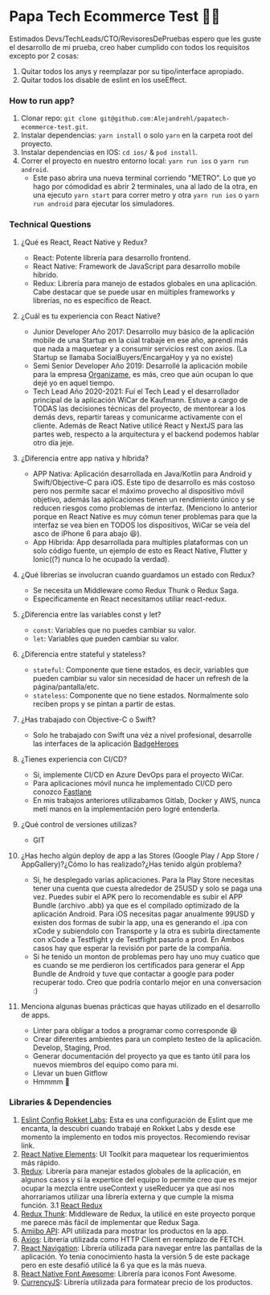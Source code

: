 # Papa Tech Ecommerce Test :pizza::fire:

Estimados Devs/TechLeads/CTO/RevisoresDePruebas espero que les guste el desarrollo de mi prueba, creo haber cumplido con todos los requisitos excepto por 2 cosas:

1. Quitar todos los anys y reemplazar por su tipo/interface apropiado.
2. Quitar todos los disable de eslint en los useEffect.

### How to run app?

1. Clonar repo: `git clone git@github.com:Alejandrehl/papatech-ecommerce-test.git`.
2. Instalar dependencias: `yarn install` o solo `yarn` en la carpeta root del proyecto.
3. Instalar dependencias en IOS: `cd ios/` & `pod install`.
4. Correr el proyecto en nuestro entorno local: `yarn run ios` o `yarn run android`.
   - Este paso abrira una nueva terminal corriendo "METRO". Lo que yo hago por cómodidad es abrir 2 terminales, una al lado de la otra, en una ejecuto `yarn start` para correr metro y otra `yarn run ios` o `yarn run android` para ejecutar los simuladores.

### Technical Questions

1. ¿Qué es React, React Native y Redux?
   - React: Potente librería para desarrollo frontend.
   - React Native: Framework de JavaScript para desarrollo mobile híbrido.
   - Redux: Librería para manejo de estados globales en una aplicación. Cabe destacar que se puede usar en múltiples frameworks y librerías, no es especifico de React.
2. ¿Cuál es tu experiencia con React Native?
   - Junior Developer Año 2017: Desarrollo muy básico de la aplicación mobile de una Startup en la cúal trabaje en ese año, aprendí más que nada a maquetear y a consumir servicios rest con axios. (La Startup se llamaba SocialBuyers/EncargaHoy y ya no existe)
   - Semi Senior Developer Año 2019: Desarrollé la aplicación mobile para la empresa [Organizame](https://www.organizame.cl/), es más, creo que aún ocupan lo que dejé yo en aquel tiempo.
   - Tech Lead Año 2020-2021: Fuí el Tech Lead y el desarrollador principal de la aplicación WiCar de Kaufmann. Estuve a cargo de TODAS las decisiones técnicas del proyecto, de mentorear a los demás devs, repartir tareas y comunicarme activamente con el cliente. Además de React Native utilicé React y NextJS para las partes web, respecto a la arquitectura y el backend podemos hablar otro día jeje.
3. ¿Diferencia entre app nativa y híbrida?
   - APP Nativa: Aplicación desarrollada en Java/Kotlin para Android y Swift/Objective-C para iOS. Este tipo de desarrollo es más costoso pero nos permite sacar el máximo provecho al dispositivo móvil objetivo, además las aplicaciones tienen un rendimiento único y se reducen riesgos como problemas de interfaz. (Menciono lo anterior porque en React Native es muy cómun tener problemas para que la interfaz se vea bien en TODOS los dispositivos, WiCar se veía del asco de iPhone 6 para abajo :laughing:).
   - App Híbrida: App desarrollada para multiples plataformas con un solo código fuente, un ejemplo de esto es React Native, Flutter y Ionic((?) nunca lo he ocupado la verdad).
4. ¿Qué librerías se involucran cuando guardamos un estado con Redux?
   - Se necesita un Middleware como Redux Thunk o Redux Saga.
   - Especificamente en React necesitamos utiliar react-redux.
5. ¿Diferencia entre las variables const y let?
   - `const`: Variables que no puedes cambiar su valor.
   - `let`: Variables que pueden cambiar su valor.
6. ¿Diferencia entre stateful y stateless?
   - `stateful`: Componente que tiene estados, es decir, variables que pueden cambiar su valor sin necesidad de hacer un refresh de la página/pantalla/etc.
   - `stateless`: Componente que no tiene estados. Normalmente solo reciben props y se pintan a partir de estas.
7. ¿Has trabajado con Objective-C o Swift?
   - Solo he trabajado con Swift una véz a nivel profesional, desarrolle las interfaces de la aplicación [BadgeHeroes](https://www.badgeheroes.com/?lang=en)
8. ¿Tienes experiencia con CI/CD?
   - Si, implemente CI/CD en Azure DevOps para el proyecto WiCar.
   - Para aplicaciones móvil nunca he implementado CI/CD pero conozco [Fastlane](https://fastlane.tools/)
   - En mis trabajos anteriores utilizabamos Gitlab, Docker y AWS, nunca metí manos en la implementación pero logré entenderla.
9. ¿Qué control de versiones utilizas?
   - GIT
10. ¿Has hecho algún deploy de app a las Stores (Google Play / App Store / AppGallery)?¿Cómo lo has realizado?¿Has tenido algún problema?

    - Si, he desplegado varias aplicaciones. Para la Play Store necesitas tener una cuenta que cuesta alrededor de 25USD y solo se paga una vez. Puedes subir el APK pero lo recomendable es subir el APP Bundle (archivo .abb) ya que es el compilado optimizado de la aplicación Android. Para iOS necesitas pagar anualmente 99USD y existen dos formas de subir la app, una es generando el .ipa con xCode y subiendolo con Transporte y la otra es subirla directamente con xCode a Testflight y de Testflight pasarlo a prod. En Ambos casos hay que esperar la revisión por parte de la compañia.
    - Si he tenido un monton de problemas pero hay uno muy cuatico que es cuando se me perdieron los certificados para generar el App Bundle de Android y tuve que contactar a google para poder recuperar todo. Creo que podría contarlo mejor en una conversacion :)

11. Menciona algunas buenas prácticas que hayas utilizado en el desarrollo de apps.

    - Linter para obligar a todos a programar como corresponde :laughing:
    - Crear diferentes ambientes para un completo testeo de la aplicación. Develop, Staging, Prod.
    - Generar documentación del proyecto ya que es tanto útil para los nuevos miembros del equipo como para mi.
    - Llevar un buen Gitflow
    - Hmmmm :thinking:

### Libraries & Dependencies

1. [Eslint Config Rokket Labs](https://github.com/rokket-labs/eslint-config-rokket-labs): Esta es una configuración de Eslint que me encanta, la descubrí cuando trabajé en Rokket Labs y desde ese momento la implemento en todos mis proyectos. Recomiendo revisar link.
2. [React Native Elements](https://reactnativeelements.com/): UI Toolkit para maquetear los requerimientos más rápido.
3. [Redux](https://redux.js.org/): Librería para manejar estados globales de la aplicación, en algunos casos y si la expertice del equipo lo permite creo que es mejor ocupar la mezcla entre useContext y useReducer ya que así nos ahorrariamos utilizar una librería externa y que cumple la misma función.
   3.1 [React Redux](https://react-redux.js.org/)
4. [Redux Thunk](https://github.com/reduxjs/redux-thunk): Middleware de Redux, la utilicé en este proyecto porque me parece más fácil de implementar que Redux Saga.
5. [Amiibo API](https://www.amiiboapi.com/): API utilizada para mostrar los productos en la app.
6. [Axios](https://github.com/axios/axios): Librería utilizada como HTTP Client en reemplazo de FETCH.
7. [React Navigation](https://reactnavigation.org/): Librería utilizada para navegar entre las pantallas de la aplicación. Yo tenia conocimiento hasta la versión 5 de este package pero en este desafió utilicé la 6 ya que es la más nueva.
8. [React Native Font Awesome](https://www.npmjs.com/package/@fortawesome/react-native-fontawesome): Librería para iconos Font Awesome.
9. [CurrencyJS](https://currency.js.org/): Librería utilizada para formatear precio de los productos.
